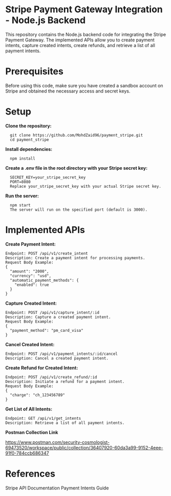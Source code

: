 # Stripe Payment Gateway Integration - Node.js Backend

This repository contains the Node.js backend code for integrating the Stripe Payment Gateway. The implemented APIs allow you to create payment intents, capture created intents, create refunds, and retrieve a list of all payment intents.

# Prerequisites

  Before using this code, make sure you have created a sandbox account on Stripe and obtained the necessary access and secret keys.

# Setup

  **Clone the repository:**

      git clone https://github.com/MohdZaid96/payment_stripe.git
      cd payment_stripe


  **Install dependencies:**

      npm install


  **Create a .env file in the root directory with your Stripe secret key:**

      SECRET_KEY=your_stripe_secret_key
      PORT=8080
      Replace your_stripe_secret_key with your actual Stripe secret key.


  **Run the server:**


      npm start
      The server will run on the specified port (default is 3000).


# Implemented APIs

  **Create Payment Intent:**

    Endpoint: POST /api/v1/create_intent
    Description: Create a payment intent for processing payments.
    Request Body Example:
    {
      "amount": "2000",
      "currency": "usd",
      "automatic_payment_methods": {
        "enabled": true
      }
    }


  **Capture Created Intent:**

    Endpoint: POST /api/v1/capture_intent/:id
    Description: Capture a created payment intent.
    Request Body Example:
    {
      "payment_method": "pm_card_visa"
    }

  **Cancel Created Intent:**

    Endpoint: POST /api/v1/payment_intents/:id/cancel
    Description: Cancel a created payment intent.
    


  **Create Refund for Created Intent:**

    Endpoint: POST /api/v1/create_refund/:id
    Description: Initiate a refund for a payment intent.
    Request Body Example:
    {
      "charge": "ch_123456789"
    }


  **Get List of All Intents:**

    Endpoint: GET /api/v1/get_intents
    Description: Retrieve a list of all payment intents.


**Postman Collection Link**

  https://www.postman.com/security-cosmologist-69473520/workspace/public/collection/36407920-60da3a99-9152-4eee-91f0-784ccb686347


# References
  Stripe API Documentation
  Payment Intents Guide









